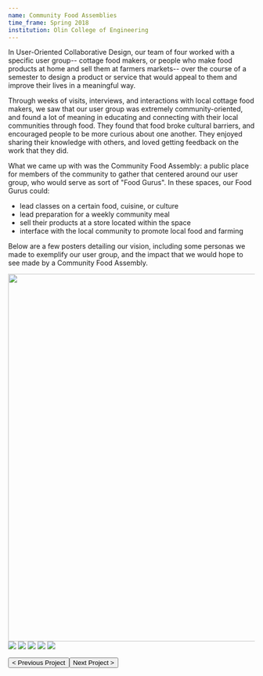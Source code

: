 ```yaml
---
name: Community Food Assemblies
time_frame: Spring 2018
institution: Olin College of Engineering
---
```

In User-Oriented Collaborative Design, our team of four worked with a specific user group-- cottage food makers, or people who make food products at home and sell them at farmers markets-- over the course of a semester to design a product or service that would appeal to them and improve their lives in a meaningful way.

Through weeks of visits, interviews, and interactions with local cottage food makers, we saw that our user group was extremely community-oriented, and found a lot of meaning in educating and connecting with their local communities through food. They found that food broke cultural barriers, and encouraged people to be more curious about one another. They enjoyed sharing their knowledge with others, and loved getting feedback on the work that they did.

What we came up with was the Community Food Assembly: a public place for members of the community to gather that centered around our user group, who would serve as sort of "Food Gurus". In these spaces, our Food Gurus could:
- lead classes on a certain food, cuisine, or culture
- lead preparation for a weekly community meal
- sell their products at a store located within the space
- interface with the local community to promote local food and farming

Below are a few posters detailing our vision, including some personas we made to exemplify our user group, and the impact that we would hope to see made by a Community Food Assembly.
<div class="oohbaby">
  <img class="myImages" id="myImg" width="750" src="/imgs/uocd_project_poster.png">
  <img class="quint_p myImages" id="myImg" src="/imgs/uocd_personaposter.png">
  <img class="quint_p myImages" id="myImg" src="/imgs/uocd_interaction.png">
  <img class="quint_p myImages" id="myImg" src="/imgs/uocd_requirements.png">
  <img class="quint_p myImages" id="myImg" src="/imgs/uocd_specifications.png">
  <img class="quint_p myImages" id="myImg" src="/imgs/uocd_journey.png">
</div>

<button class="prev" onclick="window.location.href = '/projects/2_robot_hand.html';"> < Previous Project</button><button class="next" onclick="window.location.href = '/projects/5_soundcrystal_music_player.html';">Next Project > </button>
